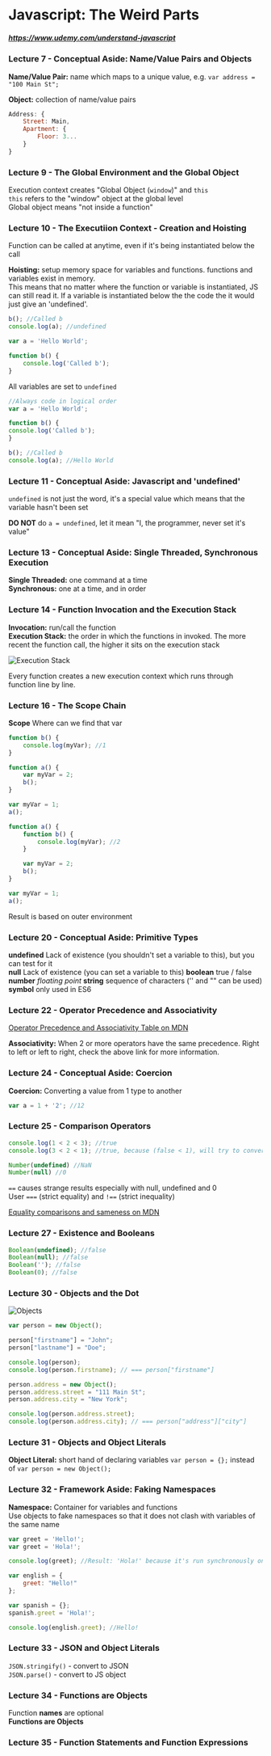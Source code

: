 # Javascript: The Weird Parts #
##### https://www.udemy.com/understand-javascript #####


### Lecture 7 - Conceptual Aside: Name/Value Pairs and Objects ###
**Name/Value Pair:** name which maps to a unique value, e.g. `var address = "100 Main St";`

**Object:** collection of name/value pairs

```javascript
Address: {
	Street: Main,
	Apartment: {
		Floor: 3...
	}
}
```


### Lecture 9 - The Global Environment and the Global Object ###
Execution context creates "Global Object (`window`)" and `this`  
`this` refers to the "window" object at the global level  
Global object means "not inside a function"


### Lecture 10 - The Executiion Context - Creation and Hoisting ###
Function can be called at anytime, even if it's being instantiated below the call

**Hoisting:** setup memory space for variables and functions. functions and variables exist in memory.  
This means that no matter where the function or variable is instantiated, JS can still read it. If a variable is instantiated below the the code the it would just give an 'undefined'.

```javascript
b(); //Called b
console.log(a); //undefined

var a = 'Hello World';

function b() {
	console.log('Called b');
}
```
All variables are set to `undefined`

```javascript
//Always code in logical order
var a = 'Hello World';

function b() {
console.log('Called b');
}

b(); //Called b
console.log(a); //Hello World
```


### Lecture 11 - Conceptual Aside: Javascript and 'undefined' ###
`undefined` is not just the word, it's a special value which means that the variable hasn't been set

**DO NOT** do `a = undefined`, let it mean "I, the programmer, never set it's value"


### Lecture 13 - Conceptual Aside: Single Threaded, Synchronous Execution ###
**Single Threaded:** one command at a time  
**Synchronous:** one at a time, and in order


### Lecture 14 - Function Invocation and the Execution Stack ###
**Invocation:** run/call the function  
**Execution Stack:** the order in which the functions in invoked. The more recent the function call, the higher it sits on the execution stack

![Execution Stack](http://robinjulius.com/wp-content/uploads/2015/12/14-01-1024x700.png)

Every function creates a new execution context which runs through function line by line.


### Lecture 16 - The Scope Chain ###
**Scope** Where can we find that var

```javascript
function b() {
	console.log(myVar); //1
}

function a() {
	var myVar = 2;
	b();
}

var myVar = 1;
a();
```

```javascript
function a() {
	function b() {
		console.log(myVar); //2
	}

	var myVar = 2;
	b();
}

var myVar = 1;
a();
```
Result is based on outer environment


### Lecture 20 - Conceptual Aside: Primitive Types ###
**undefined** Lack of existence (you shouldn't set a variable to this), but you can test for it  
**null** Lack of existence (you can set a variable to this)
**boolean** true / false
**number** _floating point_
**string** sequence of characters ('' and "" can be used)
**symbol** only used in ES6


### Lecture 22 - Operator Precedence and Associativity ###
[Operator Precedence and Associativity Table on MDN](https://developer.mozilla.org/en-US/docs/Web/JavaScript/Reference/Operators/Operator_Precedence)

**Associativity:** When 2 or more operators have the same precedence. Right to left or left to right, check the above link for more information.


### Lecture 24 - Conceptual Aside: Coercion ###
**Coercion:** Converting a value from 1 type to another

```javascript
var a = 1 + '2'; //12
```

### Lecture 25 - Comparison Operators ###
```javascript
console.log(1 < 2 < 3); //true
console.log(3 < 2 < 1); //true, because (false < 1), will try to convert false a number which means (0 < 1) === true

Number(undefined) //NaN
Number(null) //0
```

`==` causes strange results especially with null, undefined and 0  
User `===` (strict equality) and `!==` (strict inequality)

[Equality comparisons and sameness on MDN](https://developer.mozilla.org/en-US/docs/Web/JavaScript/Equality_comparisons_and_sameness)

### Lecture 27 - Existence and Booleans ###
```javascript
Boolean(undefined); //false
Boolean(null); //false
Boolean(''); //false
Boolean(0); //false
```


### Lecture 30 - Objects and the Dot ###
![Objects](http://robinjulius.com/wp-content/uploads/2015/12/30-01-1024x660.png)

```javascript
var person = new Object();

person["firstname"] = "John";
person["lastname"] = "Doe";

console.log(person);
console.log(person.firstname); // === person["firstname"]

person.address = new Object();
person.address.street = "111 Main St";
person.address.city = "New York";

console.log(person.address.street);
console.log(person.address.city); // === person["address"]["city"]
```


### Lecture 31 - Objects and Object Literals ###
**Object Literal:** short hand of declaring variables `var person = {};` instead of `var person = new Object();`


### Lecture 32 - Framework Aside: Faking Namespaces ###
**Namespace:** Container for variables and functions  
Use objects to fake namespaces so that it does not clash with variables of the same name

```javascript
var greet = 'Hello!';
var greet = 'Hola!';

console.log(greet); //Result: 'Hola!' because it's run synchronously one line after another

var english = {
	greet: "Hello!"
};

var spanish = {};
spanish.greet = 'Hola!';

console.log(english.greet); //Hello!
```


### Lecture 33 - JSON and Object Literals ###
`JSON.stringify()` - convert to JSON  
`JSON.parse()` - convert to JS object


### Lecture 34 - Functions are Objects ###
Function **names** are optional  
**Functions are Objects**


### Lecture 35 - Function Statements and Function Expressions ###
